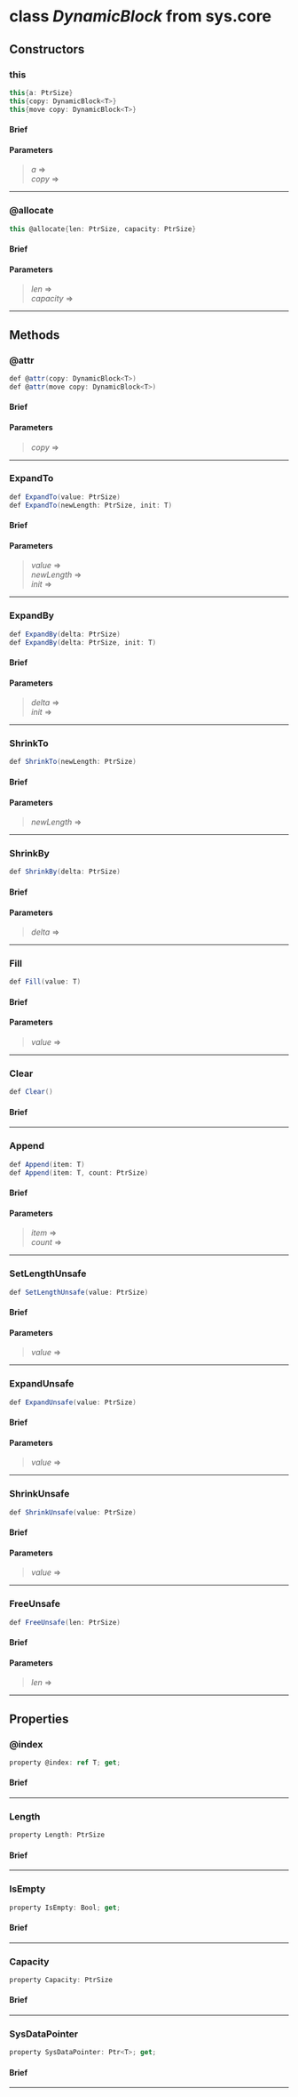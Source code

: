 # class *DynamicBlock* from sys.core

## Constructors

### this

```C#
this{a: PtrSize}
this{copy: DynamicBlock<T>}
this{move copy: DynamicBlock<T>}
```

#### Brief

#### Parameters
> *a* =>   
> *copy* =>   
***

### @allocate

```C#
this @allocate{len: PtrSize, capacity: PtrSize}
```

#### Brief

#### Parameters
> *len* =>   
> *capacity* =>   
***

## Methods

### @attr

```C#
def @attr(copy: DynamicBlock<T>)
def @attr(move copy: DynamicBlock<T>)
```

#### Brief

#### Parameters
> *copy* =>   
***

### ExpandTo

```C#
def ExpandTo(value: PtrSize)
def ExpandTo(newLength: PtrSize, init: T)
```

#### Brief

#### Parameters
> *value* =>   
> *newLength* =>   
> *init* =>   
***

### ExpandBy

```C#
def ExpandBy(delta: PtrSize)
def ExpandBy(delta: PtrSize, init: T)
```

#### Brief

#### Parameters
> *delta* =>   
> *init* =>   
***

### ShrinkTo

```C#
def ShrinkTo(newLength: PtrSize)
```

#### Brief

#### Parameters
> *newLength* =>   
***

### ShrinkBy

```C#
def ShrinkBy(delta: PtrSize)
```

#### Brief

#### Parameters
> *delta* =>   
***

### Fill

```C#
def Fill(value: T)
```

#### Brief

#### Parameters
> *value* =>   
***

### Clear

```C#
def Clear()
```

#### Brief

***

### Append

```C#
def Append(item: T)
def Append(item: T, count: PtrSize)
```

#### Brief

#### Parameters
> *item* =>   
> *count* =>   
***

### SetLengthUnsafe

```C#
def SetLengthUnsafe(value: PtrSize)
```

#### Brief

#### Parameters
> *value* =>   
***

### ExpandUnsafe

```C#
def ExpandUnsafe(value: PtrSize)
```

#### Brief

#### Parameters
> *value* =>   
***

### ShrinkUnsafe

```C#
def ShrinkUnsafe(value: PtrSize)
```

#### Brief

#### Parameters
> *value* =>   
***

### FreeUnsafe

```C#
def FreeUnsafe(len: PtrSize)
```

#### Brief

#### Parameters
> *len* =>   
***

## Properties

### @index

```C#
property @index: ref T; get;
```

#### Brief

***

### Length

```C#
property Length: PtrSize
```

#### Brief

***

### IsEmpty

```C#
property IsEmpty: Bool; get;
```

#### Brief

***

### Capacity

```C#
property Capacity: PtrSize
```

#### Brief

***

### SysDataPointer

```C#
property SysDataPointer: Ptr<T>; get;
```

#### Brief

***

